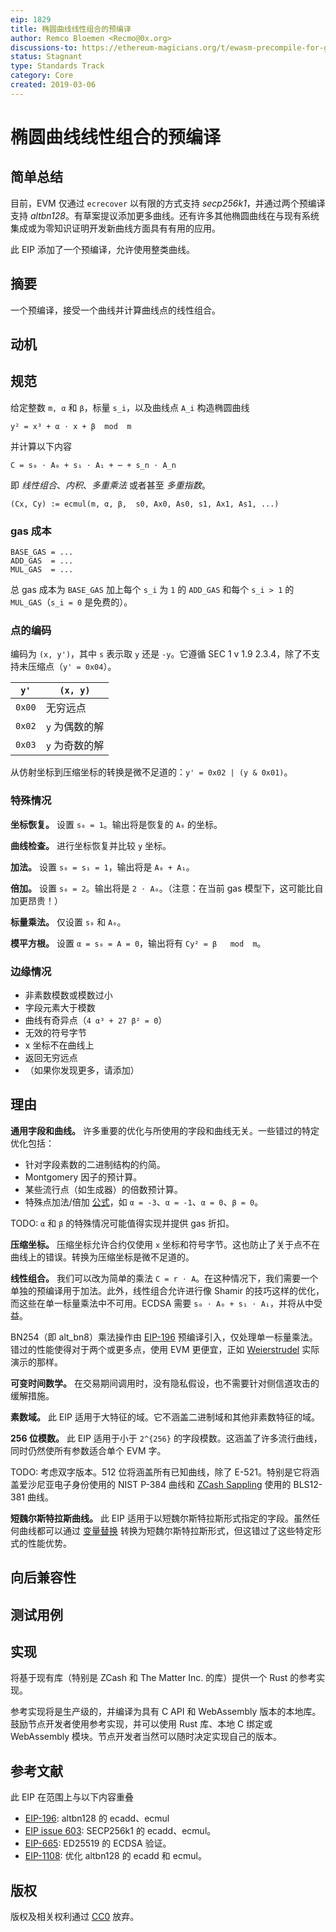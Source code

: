 ```yaml
---
eip: 1829
title: 椭圆曲线线性组合的预编译
author: Remco Bloemen <Recmo@0x.org>
discussions-to: https://ethereum-magicians.org/t/ewasm-precompile-for-general-elliptic-curve-math/2581
status: Stagnant
type: Standards Track
category: Core
created: 2019-03-06
---
```


# 椭圆曲线线性组合的预编译

## 简单总结

目前，EVM 仅通过 `ecrecover` 以有限的方式支持 *secp256k1*，并通过两个预编译支持 *altbn128*。有草案提议添加更多曲线。还有许多其他椭圆曲线在与现有系统集成或为零知识证明开发新曲线方面具有有用的应用。

此 EIP 添加了一个预编译，允许使用整类曲线。

## 摘要

一个预编译，接受一个曲线并计算曲线点的线性组合。

## 动机

## 规范

给定整数 `m, α` 和 `β`，标量 `s_i`，以及曲线点 `A_i` 构造椭圆曲线

```
y² = x³ + α ⋅ x + β  mod  m
```

并计算以下内容

```
C = s₀ ⋅ A₀ + s₁ ⋅ A₁ + ⋯ + s_n ⋅ A_n
```

即 *线性组合*、*内积*、*多重乘法* 或者甚至 *多重指数*。

```
(Cx, Cy) := ecmul(m, α, β,  s0, Ax0, As0, s1, Ax1, As1, ...)
```

### gas 成本

```
BASE_GAS = ...
ADD_GAS  = ...
MUL_GAS  = ...
```

总 gas 成本为 `BASE_GAS` 加上每个 `s_i` 为 `1` 的 `ADD_GAS` 和每个 `s_i > 1` 的 `MUL_GAS`（`s_i = 0` 是免费的）。

### 点的编码

编码为 `(x, y')`，其中 `s` 表示取 `y` 还是 `-y`。它遵循 SEC 1 v 1.9 2.3.4，除了不支持未压缩点（`y' = 0x04`）。

|  `y'`  | `(x, y)` |
|--------|-----|
| `0x00` | 无穷远点 |
| `0x02` | `y` 为偶数的解 |
| `0x03` | `y` 为奇数的解 |

从仿射坐标到压缩坐标的转换是微不足道的：`y' = 0x02 | (y & 0x01)`。

### 特殊情况

**坐标恢复。** 设置 `s₀ = 1`。输出将是恢复的 `A₀` 的坐标。

**曲线检查。** 进行坐标恢复并比较 `y` 坐标。

**加法。** 设置 `s₀ = s₁ = 1`，输出将是 `A₀ + A₁`。

**倍加。** 设置 `s₀ = 2`。输出将是 `2 ⋅ A₀`。（注意：在当前 gas 模型下，这可能比自加更昂贵！）

**标量乘法。** 仅设置 `s₀` 和 `A₀`。

**模平方根。** 设置 `α = s₀ = A = 0`，输出将有 `Cy² = β   mod  m`。

### 边缘情况

* 非素数模数或模数过小
* 字段元素大于模数
* 曲线有奇异点（`4 α³ + 27 β² = 0`）
* 无效的符号字节
* x 坐标不在曲线上
* 返回无穷远点
* （如果你发现更多，请添加）

## 理由

**通用字段和曲线。** 许多重要的优化与所使用的字段和曲线无关。一些错过的特定优化包括：

* 针对字段素数的二进制结构的约简。
* Montgomery 因子的预计算。
* 某些流行点（如生成器）的倍数预计算。
* 特殊点加法/倍加 [公式][formulas]，如 `α = -3`、`α = -1`、`α = 0`、`β = 0`。

[formulas]: https://www.hyperelliptic.org/EFD/g1p/auto-shortw.html

TODO: `α` 和 `β` 的特殊情况可能值得实现并提供 gas 折扣。

**压缩坐标。** 压缩坐标允许合约仅使用 `x` 坐标和符号字节。这也防止了关于点不在曲线上的错误。转换为压缩坐标是微不足道的。

**线性组合。** 我们可以改为简单的乘法 `C = r ⋅ A`。在这种情况下，我们需要一个单独的预编译用于加法。此外，线性组合允许进行像 Shamir 的技巧这样的优化，而这些在单一标量乘法中不可用。ECDSA 需要 `s₀ ⋅ A₀ + s₁ ⋅ A₁`，并将从中受益。

BN254（即 alt_bn8）乘法操作由 [EIP-196][EIP-196] 预编译引入，仅处理单一标量乘法。错过的性能使得对于两个或更多点，使用 EVM 更便宜，正如 [Weierstrudel][ws] 实际演示的那样。

[EIP-196]: ./eip-196.md
[ws]: https://medium.com/aztec-protocol/huffing-for-crypto-with-weierstrudel-9c9568c06901

**可变时间数学。** 在交易期间调用时，没有隐私假设，也不需要针对侧信道攻击的缓解措施。

**素数域。** 此 EIP 适用于大特征的域。它不涵盖二进制域和其他非素数特征的域。

**256 位模数。** 此 EIP 适用于小于 `2^{256}` 的字段模数。这涵盖了许多流行曲线，同时仍然使所有参数适合单个 EVM 字。

TODO: 考虑双字版本。512 位将涵盖所有已知曲线，除了 E-521。特别是它将涵盖爱沙尼亚电子身份使用的 NIST P-384 曲线和 [ZCash Sappling][sappling] 使用的 BLS12-381 曲线。

[sappling]: https://z.cash/blog/new-snark-curve/

**短魏尔斯特拉斯曲线。** 此 EIP 适用于以短魏尔斯特拉斯形式指定的字段。虽然任何曲线都可以通过 [变量替换][cov] 转换为短魏尔斯特拉斯形式，但这错过了这些特定形式的性能优势。

[cov]: https://safecurves.cr.yp.to/equation.html

## 向后兼容性

## 测试用例

## 实现

将基于现有库（特别是 ZCash 和 The Matter Inc. 的库）提供一个 Rust 的参考实现。

参考实现将是生产级的，并编译为具有 C API 和 WebAssembly 版本的本地库。鼓励节点开发者使用参考实现，并可以使用 Rust 库、本地 C 绑定或 WebAssembly 模块。节点开发者当然可以随时决定实现自己的版本。

## 参考文献

此 EIP 在范围上与以下内容重叠

* [EIP-196](./eip-196.md): altbn128 的 ecadd、ecmul
* [EIP issue 603](https://github.com/ethereum/EIPs/issues/603): SECP256k1 的 ecadd、ecmul。
* [EIP-665](./eip-665.md): ED25519 的 ECDSA 验证。
* [EIP-1108](./eip-1108.md): 优化 altbn128 的 ecadd 和 ecmul。

## 版权
版权及相关权利通过 [CC0](../LICENSE.md) 放弃。